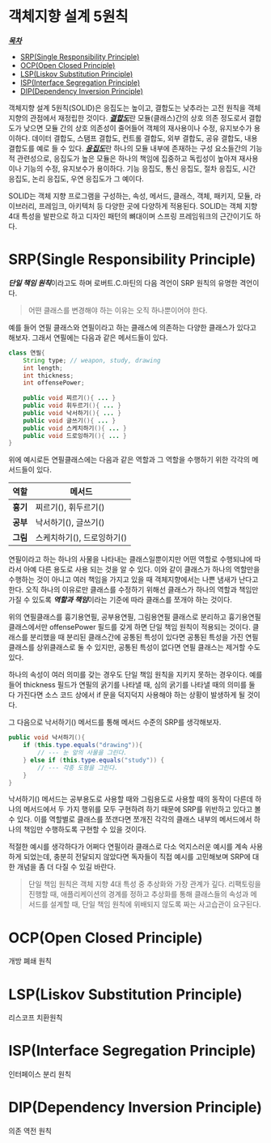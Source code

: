 # 객체지향 설계 5원칙
<u>***목차***</u>
- [SRP(Single Responsibility Principle)](#srpsingle-responsibility-principle)
- [OCP(Open Closed Principle)](#ocpopen-closed-principle)
- [LSP(Liskov Substitution Principle)](#lspliskov-substitution-principle)
- [ISP(Interface Segregation Principle)](#ispinterface-segregation-principle)
- [DIP(Dependency Inversion Principle)](#dipdependency-inversion-principle)


객체지향 설계 5원칙(SOLID)은 응집도는 높이고, 결합도는 낮추라는 고전 원칙을 객체 지향의 관점에서 재정립한 것이다. 
<u>***결합도***</u>란 모듈(클래스)간의 상호 의존 정도로서 결합도가 낮으면 모듈 간의 상호 의존성이 줄어들어 객체의 재사용이나 수정, 유지보수가 용이하다.
데이터 결합도, 스탬프 결합도, 컨트롤 결합도, 외부 결합도, 공유 결합도, 내용 결합도를 예로 들 수 있다.
<u>***응집도***</u>란 하나의 모듈 내부에 존재하는 구성 요소들간의 기능적 관련성으로, 
응집도가 높은 모듈은 하나의 책임에 집중하고 독립성이 높아져 재사용이나 기능의 수정, 유지보수가 용이하다.
기능 응집도, 통신 응집도, 절차 응집도, 시간 응집도, 논리 응집도, 우연 응집도가 그 예이다.

SOLID는 객체 지향 프로그램을 구성하는, 속성, 메서드, 클래스, 객체, 패키지, 모듈, 라이브러리, 프레임크, 아키텍처 등 
다양한 곳에 다양하게 적용된다. SOLID는 객체 지향 4대 특성을 발판으로 하고 디자인 패턴의 뼈대이며 스프링 프레임워크의 근간이기도 하다. 
# SRP(Single Responsibility Principle)
***단일 책임 원칙***이라고도 하며 로버트.C.마틴의 다음 격언이 SRP 원칙의 유명한 격언이다.
> 어떤 클래스를 변경해야 하는 이유는 오직 하나뿐이어야 한다.

예를 들어 연필 클래스와 연필이라고 하는 클래스에 의존하는 다양한 클래스가 있다고 해보자. 그래서 연필에는 다음과 같은 메서드들이 있다.

```java
class 연필{
    String type; // weapon, study, drawing
    int length;
    int thickness;
    int offensePower;
  
    public void 찌르기(){ ... }
    public void 휘두르기(){ ... }
    public void 낙서하기(){ ... }
    public void 글쓰기(){ ... }
    public void 스케치하기(){ ... }
    public void 드로잉하기(){ ... }
}
```
위에 예시로든 연필클래스에는 다음과 같은 역할과 그 역할을 수행하기 위한 각각의 메서드들이 있다.

| 역할 | 메서드 |
|---|---|
| **흉기** | 찌르기(),  휘두르기() |
| **공부** | 낙서하기(),  글쓰기() |
| **그림** | 스케치하기(),  드로잉하기() |

연필이라고 하는 하나의 사물을 나타내는 클래스일뿐이지만 어떤 역할로 수행되냐에 따라서 아예 다른 용도로 사용 되는 것을 알 수 있다. 이와 같이 클래스가 하나의 역할만을 수행하는 것이 아니고 
여러 책임을 가지고 있을 때 객체지향에서는 나쁜 냄새가 난다고 한다. 오직 하나의 이유로만 클래스를 수정하기 위해선 클래스가 하나의 역할과 책임만 가질 수 있도록
***역할과 책임***이라는 기준에 따라 클래스를 쪼개야 하는 것이다.

위의 연필클래스를 흉기용연필, 공부용연필, 그림용연필 클래스로 분리하고 흉기용연필 클래스에서만 offensePower 필드를 갖게 하면 단일 책임 원칙이 적용되는 것이다.
클래스를 분리했을 때 분리된 클래스간에 공통된 특성이 있다면 공통된 특성을 가진 연필클래스를 상위클래스로 둘 수 있지만, 공통된 특성이 없다면 연필 클래스는 제거할 수도 있다.

하나의 속성이 여러 의미를 갖는 경우도 단일 책임 원칙을 지키지 못하는 경우이다. 예를 들어 thickness 필드가 연필의 굵기를 나타낼 때, 
심의 굵기를 나타낼 때의 의미를 둘 다 가진다면 소스 코드 상에서 if 문을 덕지덕지 사용해야 하는 상황이 발생하게 될 것이다.

그 다음으로 낙서하기() 메서드를 통해 메서드 수준의 SRP를 생각해보자.
```java
public void 낙서하기(){
    if (this.type.equals("drawing")){
        // --- 눈 앞의 사물을 그린다.
    } else if (this.type.equals("study")) {
        // --- 각종 도형을 그린다.
    }
}
```
낙서하기() 메서드는 공부용도로 사용할 때와 그림용도로 사용할 때의 동작이 다른데 하나의 메서드에서 두 가지 행위를 모두 구현하려 하기 때문에
SRP를 위반하고 있다고 볼 수 있다. 이를 역할별로 클래스를 쪼갠다면 쪼개진 각각의 클래스 내부의 메서드에서 하나의 책임만 수행하도록 구현할 수 있을 것이다.

적절한 예시를 생각하다가 어쩌다 연필이라 클래스로 다소 억지스러운 예시를 계속 사용하게 되었는데, 충분히 전달되지 않았다면 독자들이 직접 예시를 고민해보며 SRP에 대한 
개념을 좀 더 다질 수 있길 바란다.

> 단일 책임 원칙은 객체 지향 4대 특성 중 추상화와 가장 관계가 깊다. 리팩토링을 진행할 때, 애플리케이션의 경계를 정하고 추상화를 통해 
> 클래스들의 속성과 메서드를 설계할 때, 단일 책임 원칙에 위배되지 않도록 짜는 사고습관이 요구된다.

# OCP(Open Closed Principle)
개방 폐쇄 원칙
# LSP(Liskov Substitution Principle)
리스코프 치환원칙
# ISP(Interface Segregation Principle)
인터페이스 분리 원칙
# DIP(Dependency Inversion Principle)
의존 역전 원칙